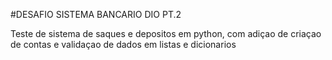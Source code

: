 #DESAFIO SISTEMA BANCARIO DIO PT.2

Teste de sistema de saques e depositos em python, com adiçao de criaçao de contas e validaçao de dados em listas e dicionarios

